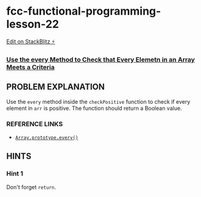 # fcc-functional-programming-lesson-22

[Edit on StackBlitz ⚡️](https://stackblitz.com/edit/js-x7mdzr)

### [Use the every Method to Check that Every Elemetn in an Array Meets a Criteria](https://www.freecodecamp.org/learn/javascript-algorithms-and-data-structures/functional-programming/use-the-every-method-to-check-that-every-element-in-an-array-meets-a-criteria)

## PROBLEM EXPLANATION
Use the `every` method inside the `checkPositive` function to check if every element in `arr` is positive.  The function should return a Boolean value.

### REFERENCE LINKS
- [`Array.prototype.every()`](https://developer.mozilla.org/en-US/docs/Web/JavaScript/Reference/Global_Objects/Array/every)

## HINTS
### Hint 1
Don't forget `return`.

